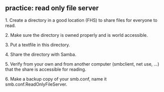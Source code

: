 ## practice: read only file server

1\. Create a directory in a good location (FHS) to share files for
everyone to read.

2\. Make sure the directory is owned properly and is world accessible.

3\. Put a textfile in this directory.

4\. Share the directory with Samba.

5\. Verify from your own and from another computer (smbclient, net use,
\...) that the share is accessible for reading.

6\. Make a backup copy of your smb.conf, name it
smb.conf.ReadOnlyFileServer.

